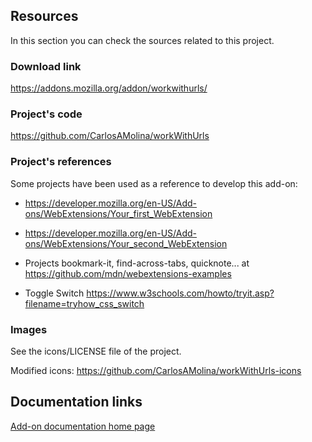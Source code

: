 ## Resources

In this section you can check the sources related to this project.

### Download link

<https://addons.mozilla.org/addon/workwithurls/>

### Project's code

<https://github.com/CarlosAMolina/workWithUrls>

### Project's references

Some projects have been used as a reference to develop this add-on:

- <https://developer.mozilla.org/en-US/Add-ons/WebExtensions/Your_first_WebExtension>

- <https://developer.mozilla.org/en-US/Add-ons/WebExtensions/Your_second_WebExtension>

- Projects bookmark-it, find-across-tabs, quicknote... at <https://github.com/mdn/webextensions-examples> 

- Toggle Switch <https://www.w3schools.com/howto/tryit.asp?filename=tryhow_css_switch>

### Images

See the icons/LICENSE file of the project.

Modified icons: <https://github.com/CarlosAMolina/workWithUrls-icons>

## Documentation links

[Add-on documentation home page](https://cmoli.es/projects/work-with-urls/introduction.html)
